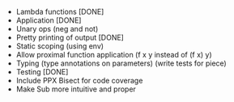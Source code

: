 
- Lambda functions [DONE]
- Application [DONE]
- Unary ops (neg and not)
- Pretty printing of output [DONE]
- Static scoping (using env) 
- Allow proximal function application (f x y instead of (f x) y)
- Typing (type annotations on parameters) (write tests for piece)
- Testing [DONE]
- Include PPX Bisect for code coverage
- Make Sub more intuitive and proper
